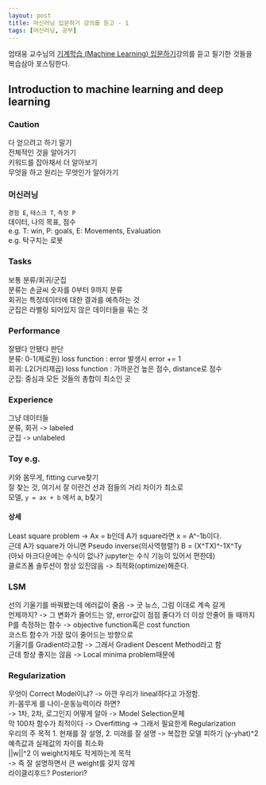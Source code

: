 ```yaml
---
layout: post
title: 머신러닝 입문하기 강의를 듣고 - 1
tags: [머신러닝, 공부]
---
```


엄태웅 교수님의 [기계학습 (Machine Learning) 입문하기](http://t-robotics.blogspot.kr/2015/10/machine-learning.html)강의를 듣고 필기한 것들을 복습삼아 포스팅한다.

## Introduction to machine learning and deep learning
### Caution
다 얻으려고 하기 말기  
전체적인 것을 알아가기  
키워드를 잡아채서 더 알아보기  
무엇을 하고 원리는 무엇인가 알아가기

### 머신러닝
`경험 E`, `태스크 T`, `측정 P`  
데이터, 나의 목표, 점수  
e.g. T: win, P: goals, E: Movements, Evaluation  
e.g. 탁구치는 로봇

### Tasks
보통 분류/회귀/군집  
분류는 손글씨 숫자를 0부터 9까지 분류  
회귀는 특정데이터에 대한 결과를 예측하는 것  
군집은 라벨링 되어있지 않은 데이터들을 묶는 것

### Performance
잘됐다 안됐다 판단  
분류: 0-1(제로원) loss function : error 발생시 error += 1  
회귀: L2(거리제곱) loss function : 가까운건 높은 점수, distance로 점수  
군집: 중심과 모든 것들의 총합이 최소인 곳

### Experience
그냥 데이터들  
분류, 회귀 -> labeled  
군집 -> unlabeled

### Toy e.g.
키와 몸무게, fitting curve찾기  
잘 찾는 것, 여기서 잘 이란건 선과 점들의 거리 차이가 최소로  
모델, `y = ax + b` 에서 a, b찾기

#### 상세
Least square problem -> Ax = b인데 A가 square라면 x = A^-1b이다.  
근데 A가 square가 아니면 Pseudo inverse(의사역행렬?) B = (X^TX)^-1X^Ty  
(아놔 마크다운에는 수식이 없나? jupyter는 수식 기능이 있어서 편한데)  
클로즈폼 솔루션이 항상 있진않음 -> 최적화(optimize)해준다.

### LSM
선의 기울기를 바꿔봤는데 에러값이 줄음 -> 굿 뉴스, 그럼 이대로 계속 갈게  
언제까지? -> 그 변화가 줄어드는 양, error값이 점점 줄다가 더 이상 안줄어 들 때까지   
P를 측정하는 함수 -> objective function혹은 cost function  
코스트 함수가 가장 많이 줄어드는 방향으로  
기울기를 Gradient라고함 -> 그래서 Gradient Descent Method라고 함  
근데 항상 좋지는 않음 -> Local minima problem때문에  

### Regularization
무엇이 Correct Model이냐? -> 아깐 우리가 lineal하다고 가정함.  
키-몸무게 를 나이-운동능력이라 하면?  
-> 1차, 2차, 로그인지 어떻게 알아 -> Model Selection문제  
막 100차 함수가 최적이다 -> Overfitting -> 그래서 필요한게 Regularization  
우리의 주 목적 1. 현재를 잘 설명, 2. 미래를 잘 설명 -> 복잡한 모델 피하기
(y-yhat)^2 예측값과 실제값의 차이를 최소화  
||w||^2 이 weight자체도 작게하는게 목적  
-> 즉 잘 설명하면서 큰 weight를 갖지 않게  
라이클리후드? Posteriori?
